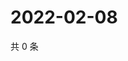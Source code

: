# 2022-02-08

共 0 条

<!-- BEGIN WEIBO -->
<!-- 最后更新时间 Tue Feb 08 2022 07:11:41 GMT+0800 (China Standard Time) -->

<!-- END WEIBO -->
